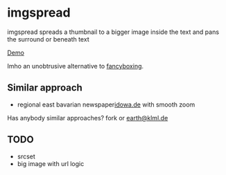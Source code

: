 imgspread
=========

imgspread spreads a thumbnail to a bigger image inside the text and pans the surround or beneath text

[Demo](http://klml.github.io/imgspread/)

Imho an unobtrusive alternative to [fancyboxing](http://fancybox.net).

## Similar approach

* regional east bavarian newspaper[idowa.de](http://www.idowa.de/region/artikel/2014/06/30/schneller-als-der-wind-ein-tag-mit-einem-luftbeobachter.html) with smooth zoom


Has anybody similar approaches? fork or <earth@klml.de>

## TODO

* srcset
* big image with url logic

